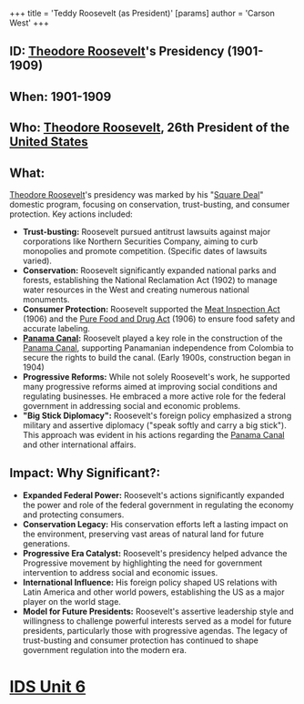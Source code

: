 +++
 title = 'Teddy Roosevelt (as President)'
[params]
	author = 'Carson West'
+++
## ID: [Theodore Roosevelt](./../theodore-roosevelt/)'s Presidency (1901-1909)

## When: 1901-1909

## Who: [Theodore Roosevelt](./../theodore-roosevelt/), 26th President of the [United States](./../united-states/)

## What:  
[Theodore Roosevelt](./../theodore-roosevelt/)'s presidency was marked by his "[Square Deal](./../square-deal/)" domestic program, focusing on conservation, trust-busting, and consumer protection.  Key actions included:

* **Trust-busting:**  Roosevelt pursued antitrust lawsuits against major corporations like Northern Securities Company, aiming to curb monopolies and promote competition. (Specific dates of lawsuits varied).
* **Conservation:** Roosevelt significantly expanded national parks and forests, establishing the National Reclamation Act (1902) to manage water resources in the West and creating numerous national monuments.
* **Consumer Protection:**  Roosevelt supported the [Meat Inspection Act](./../meat-inspection-act/) (1906) and the [Pure Food and Drug Act](./../pure-food-and-drug-act/) (1906) to ensure food safety and accurate labeling.
* **[Panama Canal](./../panama-canal/):** Roosevelt played a key role in the construction of the [Panama Canal](./../panama-canal/), supporting Panamanian independence from Colombia to secure the rights to build the canal. (Early 1900s, construction began in 1904)
* **Progressive Reforms:** While not solely Roosevelt's work, he supported many progressive reforms aimed at improving social conditions and regulating businesses.  He embraced a more active role for the federal government in addressing social and economic problems.
* **"Big Stick Diplomacy":** Roosevelt's foreign policy emphasized a strong military and assertive diplomacy ("speak softly and carry a big stick").  This approach was evident in his actions regarding the [Panama Canal](./../panama-canal/) and other international affairs.


## Impact: Why Significant?:

* **Expanded Federal Power:** Roosevelt's actions significantly expanded the power and role of the federal government in regulating the economy and protecting consumers.
* **Conservation Legacy:** His conservation efforts left a lasting impact on the environment, preserving vast areas of natural land for future generations.
* **Progressive Era Catalyst:**  Roosevelt's presidency helped advance the Progressive movement by highlighting the need for government intervention to address social and economic issues.
* **International Influence:** His foreign policy shaped US relations with Latin America and other world powers, establishing the US as a major player on the world stage.
* **Model for Future Presidents:** Roosevelt's assertive leadership style and willingness to challenge powerful interests served as a model for future presidents, particularly those with progressive agendas.  The legacy of trust-busting and consumer protection has continued to shape government regulation into the modern era.

# [IDS Unit 6](./../ids-unit-6/)